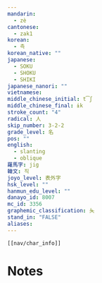 ```yaml
---
mandarin:
  - zè
cantonese:
  - zak1
korean:
  - 측
korean_native: ""
japanese:
  - SOKU
  - SHOKU
  - SHIKI
japanese_nanori: ""
vietnamese:
middle_chinese_initial: t͡ʃ
middle_chinese_final: ɨk
stroke_count: "4"
radical: 人
skip_number: 3-2-2
grade_level: 名
pos: ""
english:
  - slanting
  - oblique
羅馬字: jig
韓文: 직
joyo_level: 表外字
hsk_level: ""
hanmun_edu_level: ""
danayo_id: 8007
mc_id: 3356
graphemic_classification: 夨
stand_in: "FALSE"
aliases:
---
```

```meta-bind-embed
[[nav/char_info]]
```

# Notes
